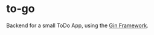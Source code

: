 # to-go

Backend for a small ToDo App, using the [Gin Framework](https://github.com/gin-gonic/gin).

